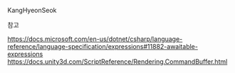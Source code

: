 KangHyeonSeok


참고

https://docs.microsoft.com/en-us/dotnet/csharp/language-reference/language-specification/expressions#11882-awaitable-expressions
https://docs.unity3d.com/ScriptReference/Rendering.CommandBuffer.html
